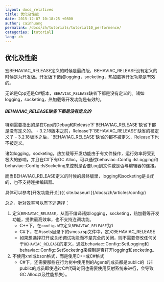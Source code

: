 ```yaml
---
layout: docs_relatives
title: 优化及性能
date: 2015-12-07 10:18:25 +0800
author: cainhuang
permalink: /docs/zh/tutorials/tutorial10_performence/
categories: [tutorial]
lang: zh
---
```


## 优化及性能
宏BEHAVIAC_RELEASE定义的时候是最终版，BEHAVIAC_RELEASE没有定义的时候是为开发版。开发版下诸如logging，socketing，热加载等开发功能是有效的。

无论是Cpp还是C#版本，`BEHAVIAC_RELEASE`缺省下都是没有定义的。诸如logging，socketing，热加载等开发功能是有效的。

<div class="note info">
  <h5>BEHAVIAC_RELEASE缺省下都是没有定义的</h5>
</div>
特别需要指出的是在Cpp的Debug和Release下`BEHAVIAC_RELEASE`缺省下都是没有定义的。
	- 3.2.18版本之前，Release下`BEHAVIAC_RELEASE`缺省的被定义了
	- 3.2.18版本之后，`BEHAVIAC_RELEASE`缺省的都不被定义，Release下也不被定义。


诸如logging，socketing，热加载等开发功能由于有文件操作，运行效率将受到极大的影响，并且在C#下有GC Alloc。可以通过behaviac::Config::IsLogging和behaviac::Config::IsSocketing来控制是否要Log到文件或是否与编辑器的连接。

而当BEHAVIAC_RELEASE定义的时候的最终版里，logging和socketing是关闭的，也不支持连接编辑器。

具体可以参考[开发功能开关]({{ site.baseurl }}/docs/zh/articles/config/)

总之，针对效率可以有下述选择：

 1. 定义`BEHAVIAC_RELEASE`，从而不编译诸如logging，socketing，热加载等开发功能，提供最高效率，也不支持连调功能。
	- C++下，在`config.h`中定义`BEHAVIAC_RELEASE`为1
	- C#下，在Assets目录下的smcs.rsp文件中，定义BEHAVIAC_RELEASE
	- 如果想选择打开或关闭调试功能而不是完全的关闭，则不需要修改任何关于`BEHAVIAC_RELEASE`的定义，通过behaviac::Config::SetLogging和behaviac::Config::SetSocketing来控制是否打开logging和socketing。
 3. 不使用xml或bson格式，而是使用C++或C#格式
 	- C#下，还需要那些在行为树中使用到的Agent的成员都是public的（非public的成员即使通过C#代码访问也需要使用反射系统来进行，会导致GC Alloc以及性能损失）。
